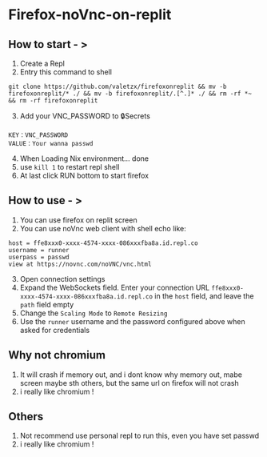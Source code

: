 # Firefox-noVnc-on-replit
 
## How to start - >

 1. Create a Repl
 2. Entry this command to shell

```
git clone https://github.com/valetzx/firefoxonreplit && mv -b firefoxonreplit/* ./ && mv -b firefoxonreplit/.[^.]* ./ && rm -rf *~ && rm -rf firefoxonreplit
```
 
 3. Add your VNC_PASSWORD to 🔒Secrets
 
```
KEY：VNC_PASSWORD
VALUE：Your wanna passwd
```

 4. When Loading Nix environment... done
 5. use `kill 1` to restart repl shell
 6. At last click RUN bottom to start firefox
 
## How to use - >
 
 1. You can use firefox on replit screen 
 2. You can use noVnc web client with shell echo like:
 
```
host = ffe8xxx0-xxxx-4574-xxxx-086xxxfba8a.id.repl.co
username = runner
userpass = passwd
view at https://novnc.com/noVNC/vnc.html 
```

 3. Open connection settings
 4. Expand the WebSockets field. Enter your connection URL `ffe8xxx0-xxxx-4574-xxxx-086xxxfba8a.id.repl.co` in the `host` field, and leave the `path` field empty
 5. Change the `Scaling Mode` to `Remote Resizing`
 6. Use the `runner` username and the password configured above when asked for credentials
 
## Why not chromium
 
 1. It will crash if memory out, and i dont know why memory out, mabe screen maybe sth others, but the same url on firefox will not crash
 2. i really like chromium !
 
## Others 
 
 1. Not recommend use personal repl to run this, even you have set passwd
 2. i really like chromium !
